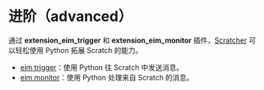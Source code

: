 # 进阶（advanced）

通过 **extension_eim_trigger** 和 **extension_eim_monitor** 插件，[Scratcher](https://en.scratch-wiki.info/wiki/Scratcher) 可以轻松使用 Python 拓展 Scratch 的能力。

- [eim trigger](/extension_guide/eim_trigger)：使用 Python 往 Scratch 中发送消息。
- [eim monitor](/extension_guide/eim_monitor)：使用 Python 处理来自 Scratch 的消息。
